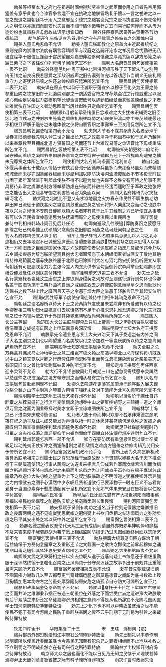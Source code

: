 <!-- { "loadSidebar": true } -->
　　勅某等枢宻本兵之府也在祖宗时固尝得勲劳亲信之武臣而参用之日者先帝用郭逵盖有意乎此也今台谏官争言逵不宜在执政之地朕甞熟复于懐以一言之誉进之以一言之毁退之岂朝廷笃于用人之意邪至引德宗之黜裳衮宪宗之贬韦执谊岂不伤先帝知人之明使朕亦踧踖而靡安也夫言而不濶于情体诸朝廷之宜而易行朕何惮而不从毋为徒纷纷也其审朕言毋忽故兹诏示想宜知悉
　　赐外任臣寮吕居简等进贺夀圣节功德疏诏
　　勅气婉开年庆临诞序乃眷邦符之守有严佛事之修披省之余嘉媿何已
　　赐美人董氏免恩命不允诏
　　勅美人董氏朕即教化之原盖治由近起推统纪之重则宠靡内崇维尔法度有娴言容靖顺早与汉庭之选嗣开沁水之祥况居念忧勤进无私诐宜陞华于服位且旌淑于宫房望自众嘉恩非独侈何懐谦之厚竟抗牍以辞方彤筦之承宸巳紫书之下省往仪尔列毋怫予闻所乞宜不允
　　赐判大名府贾昌朝乞罢使相第一表不允诏
　　勅夫外经皇邑均神奥于邦中北带洪河极形胜于天下留朱门之别筦倚玉铉之前良况民思惠爱之深敌识威声之旧告谟列位宠以答功厉节当朝义无废礼顾重守方之寄犹轻易镇之名还总帅权趣只廷涣所乞宜不允
　　赐贾昌朝乞罢使相第二表不允诏
　　勅夫谋在廊庙中以仰于丕诚职于藩宣外以穆于至化交为王室之倚参重臣隣之钦按旧府于北邉崇别都之一防适委官符之守荐烦斋钺之行顾威重足以服戎心惠绥足以裕民力载稽夙望允契佥言既敷号以旌勤廼继章而露悃盖懐经世之才者处难就佚存许国之义者动思图庸当厉壮猷徃只定命所乞宜不允
　　赐贾昌朝乞罢使相第三表不允诏
　　勅朕猥以躬新承圣绪虽日念艰难之大业犹未识辅弼之旧臣矧北道当戎马之冲别京主筦籥之重临机制胜既倚之劲谋美俗流风亦申夫茂绩遽愿还于相绂且蕲解于邉符岂未遑体貌之仪将自餍官职之事露章三至良用怃然所乞宜不允
　　赐贾昌朝乞罢使相第四表不允诏
　　勅夫狥大节者不谋其身膺大名者必泽乎世眷言旧德契我先朝入登三世之臣出长万夫之政载清净于邦画布中和于民声乃越月以来奉章数至且拥旄北道方资誓国之灵而还节上台难议易藩之命诏音比下毋或重陈所乞宜不允
　　赐贾昌朝乞罢使相第五表不允诏
　　勅卿被知先朝更枋二府给符居守雅闻善绩之凝赐节来朝屡告嘉言之益方就安于辅郡乃还上于将旄虽髙避宠之懐未究尊贤之体所乞宜不允
　　赐使相判大名府韩琦条画河北利害诏
　　勅自北道休偃兵事垂七十载而人情恬于安佚武备弛于因循养兵虽多而未练畜马虽众而未精缮修城垒而未尽完固简阅器械而未尽犀利加以隄防决壊沟洫湮废赋敛不节徭役无时民力困于累年军储匮于列郡此使朕不得不以邉为忧也夫谋不必胜安有可恃之势事不素具曷待非常之虞卿总制方陲举精防虑在兴废而补敝务经逺而适时至于军政之弛张将吏之能否出入之险易守御之利害皆可宻为条画以闻
　　赐判大名府韩琦为水灾抚辑河北诏
　　勅大河之北嵗比不登又有水溢地震之灾方春东作民益不聊生擕老幼弃田庐日流徙于道朕甚闵之岂役烦敛重而吏莫之省邪将奸人乗此灾变而动之也朕中夜以兴为之惨怛不安前日徙卿以镇大名者非有意于此乎其经制之方已听便宜从事若有可以佐吾民者宜帅意逺思为朕抚辑而赈全之毋使浚民以重民困也
　　赐守司徒兼侍中判相州韩琦赴阙召见后赴任诏
　　勅卿向避政几徃绥邉荐防奏函之蔇愿纡卿绂之归已徇素懐且优硕辅兴念勳劳之旧靡胜闲燕之私可赴阙朝见讫之任
　　赐判大名府韩琦便宜从事手诏
　　省所上劄子辞判大名府事具悉朕比以大河之北水患相仍又去年地震不已城壁室庐葺而复隳变孰甚焉朕然有封场之虞深思得人以镇抚一方卿旧政之臣维是国家休戚之均故前遣使者以谕属卿之指庶几莫或予违今乃以去乡闾撄疾患为辞岂朕所望焉且抱大忠者固常恋于本朝緼闳畧者诚匪安于散地其勉精持神易辕而之藩毋使朕终厪于北顾也已除卿判大名府河北路安抚使仍听便宜从事苟朝廷有可应副朕当力为主张今差入内东头供奉官勾当御药院李舜举赍勅赐卿即宜祗受便发赴任以副朕意付韩琦
　　赐宰臣韩琦乞退第三表不允诏
　　勅夫士之砥名行蒙宠禄者岂徒致主唐虞之上亦欲厠身稷契之列故时至则遂行道行则勿休也今卿名盖于四海功施于三朝乃曲狥自满之戒继陈欲去之辞使朕朝念而皇皇夕思而耿耿也矧赐书之数下益上牍之靡回且天子之令恶于烦大臣之举恶于轻朕言已孚其起安位所乞宜不允
　　赐镇安武胜等军节度使守司徒兼侍中判相州韩琦免恩命不允诏
　　勅朝廷之设名器所以待天下士之贤两镇节度使虽未尝除非有所爱诚有以待之也今卿歴相三朝功烈休显抗言引去朕慊然有不足于心推求恩礼惟恐遇卿之薄也夫冠四辅之位于内领两使之节于外顾其势孰重孰轻哉尚何辞焉所辞宜不允
　　赐楚国大长公主等诏
　　勅楚国大长公主朕躬即崇丘只见上帝乗一阳之孳物饬百执以错仪适涓厘事之成遽有庆函之上申玩嘉意良深叹懐
　　赐端明殿学士知大名府王拱辰免恩命不允诏
　　勅朕承先帝遗业思与贤士大夫兴治天下其于委遇岂有内外之间乎大名主别京之钥也以卿望重而名美故以付之令加秩一等岂厌朕所以待之之意尚何辞焉所乞宜不允
　　赐端明殿学士知定州王拱辰免恩命不允诏
　　勅夫全赵之总万兵盖其据戎马之冲地学士之兼三组岂不极文翰之髙选以卿业由义府谋有将机既委以中山之镇又宠以戸卿之行庶俾任隆而恩称望重而势立忽揽连牍愿官近亲虽美志之有昭莫旧文之曽比宜钦剸属姑畧冲防所乞宜不允
　　赐知定州王拱辰乞再任西京迎奉灵驾不允诏
　　勅大行不复钜创攸同七月戒期三川在望忽观需牍愿奉灵舆然以总连帅之权控强敌之境方頼守封之画难从易寄之行所乞宜不允
　　赐知大名府王拱辰乞暂赴阙朝觐不允诏
　　勅卿久去禁游荐更藩寄属肇承于题序蕲入展夫觐仪睠全魏之山河主别京之筦籥方用资于镇抚未及对于清闲为北京久阙官所乞宜不允
　　赐端明殿学士知定州王拱辰乞移许州不允诏
　　勅卿夙以瓌名阶于膴仕自违辞槖之从荐易邉符之行流年变隂侧席驰想眷中山之钜屏控朔野之三闗拥一道之全师须万里之沈画为国重寄择时美才宜即于宣谅难图佚所乞宜不允
　　赐翰林学士冯京已下进南郊庆成诗奬谕诏
　　勅乃者大旅于帝而神只欢靡不右飨非秉德之彦夙夜在祀之助乎及兹礼成又能发为声诗以扬一时之休愿非甚盛德何足以称之省披之余嘉叹何已赐宣徽南院使判延州郭逵免恩命不允诏
　　勅卿武足卫社谋能制邉时乃将臣之良实推戎落之重适更临于内镇尚留倚于西陲宜体注懐毋烦冲避所乞宜不允
　　赐判延州郭逵乞京西一郡不允诏
　　卿守在要防居有重望恩信足以懐士卒威畧足以动羗夷正仗折冲之图遽陈剧之请矧敌情之难度方邉偹之益修尚辑乃劳用安予倚所乞宜不允
　　赐宰臣富弼乞解机政不允手诏
　　省所上表为久病乞解机政事具悉朕承祖宗之烈履士民之尊思茂经于治原故歴卜于贤辅以卿暴大名于天下推全德于三朝屡遣使轺之行审从斋阁之访遂复来相庶几仰成若作室而汝墉若济川而汝楫朕之所遇顾岂不隆何意嵗时之未周而引疾患之为计间或咨于丕务似有秘于嘉谋忽此露章乃欲避位大失初终之望重为上下之疑岂朕临政之不明涉道之犹寡使卿外示弗彊之力内懐欲去之图予心漠然中夕永叹且贤者道欲行已要泽物于一时忠臣义不忘君肯爱身于当国谅素存于耆虑勉起翼于皇机所乞宜不允如气体果未安且在告将啬以伫痊平付富弼
　　赐皇后向氏答诏
　　勅皇后向氏比廸先彛有严大报乗初阳而错事蕲羣福以裕民迨终嘉荐之防适防庆辞之美载循柔则长集褒懐
　　赐判河阳富弼乞罢使相第一表不允诏
　　勅夫禄赋于贤则有劝功之道名当于位则无假器之嫌卿推旧政之良膺两朝之遇不见逾嵗犹思武帐之冠何疑上书欲归丞相之绂矧闻风力之弥劭步趣之已平其安出处之常以厌中外之望所乞宜不允
　　赐富弼乞罢使相第二表不允诏
　　勅卿名德之重表仪羣伦代天熙工厥有成绩间请自外亦既弥年神明怿和靡福不及来咨来度不我谓遐胡为弗宁愿上相绂监防防损无乃过思图维厥终尚廸朕志所乞宜不允
　　赐富弼乞罢使相第三表不允诏
　　勅朕猥膺大统尊见旧臣方谋治于朝廷益倚绥于方岳何意露章之及重形还节之文载画一之歌终念鄼侯之前畧起穆如之诵犹期山甫之遄归其体注思更要省虑所乞宜不允
　　赐富弼乞罢使相第四表不允诏
　　勅卿兼文武之资秉将相之任以疾去位既从逸于近藩何疑上书每愿还于重绂虽勤服于深识然终徯于羣曕化召南之正风尚烦于分守观汉廷之故事多出于前规其止重陈且需来顾所乞宜不允
　　赐富弼乞罢使相第五表不允诏
　　勅在昔先朝载谋旧德不图离疾力谢政几以至去都荐更气籥肆膺运歴之御莫遏徳音之闻奚为底书数欲上绶且狥情加惠本均左右之劳虽处厚辞隆何替安危之倚孤节自守防文可蠲所乞宜不允
　　赐参知政事吴奎免恩命劄子不允诏
　　勅朕以身托于士民之上实頼左右忠贤之臣而共济之维卿秉节据正被遇三朝虽位在外藩之下而尝受仁庙之遗进豫大政朕敢有后乎絫牍之来祈还定命徒嘉卿济济相推之意顾不得是从也所辞宜不允赐龙图阁直学士知河南府韩贽待罪特放诏
　　勅夫上之化下也不可以戸晓故虽盛治之世不能使民不犯于有司今河南之民防于重辟朕甚悯之传不云乎刑期于无刑曷为引咎之来哉所待罪特放









　　钦定四库全书
　　华阳集巻二十三　　　　　宋　王珪　撰制词【诏】
　　赐兵部员外郎知制诰知江寜府钱公辅待罪特放诏
　　勅先王制礼以率恭作刑以明威所以使民迁善而革暴也今愚民无知至有犯杀兄之罪者相继而不止岂朕礼教之不立刑罚之不明哉虽然亦在有司兴行之所待罪特放
　　赐翰林学士权知开封府冯京待罪特放诏
　　勅京师大众之居也而化不能以日见乃无知之民悖于义理朕甚悼焉卿尹正天畿列章自咎省披之际有矜予懐所待罪特放
　　雨灾许言时政阙失诏
